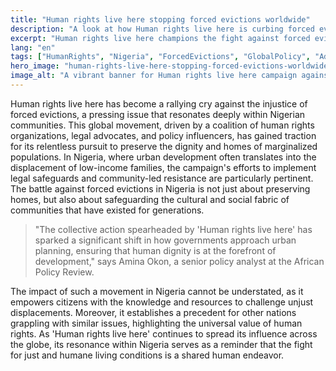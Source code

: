 ```yaml
---
title: "Human rights live here stopping forced evictions worldwide"
description: "A look at how Human rights live here is curbing forced evictions globally and its impact on Nigeria."
excerpt: "Human rights live here champions the fight against forced evictions."
lang: "en"
tags: ["HumanRights", "Nigeria", "ForcedEvictions", "GlobalPolicy", "Advocacy"]
hero_image: "human-rights-live-here-stopping-forced-evictions-worldwide.png"
image_alt: "A vibrant banner for Human rights live here campaign against forced evictions"
---
```


Human rights live here has become a rallying cry against the injustice of forced evictions, a pressing issue that resonates deeply within Nigerian communities. This global movement, driven by a coalition of human rights organizations, legal advocates, and policy influencers, has gained traction for its relentless pursuit to preserve the dignity and homes of marginalized populations. In Nigeria, where urban development often translates into the displacement of low-income families, the campaign's efforts to implement legal safeguards and community-led resistance are particularly pertinent. The battle against forced evictions in Nigeria is not just about preserving homes, but also about safeguarding the cultural and social fabric of communities that have existed for generations.

> "The collective action spearheaded by 'Human rights live here' has sparked a significant shift in how governments approach urban planning, ensuring that human dignity is at the forefront of development," says Amina Okon, a senior policy analyst at the African Policy Review.

The impact of such a movement in Nigeria cannot be understated, as it empowers citizens with the knowledge and resources to challenge unjust displacements. Moreover, it establishes a precedent for other nations grappling with similar issues, highlighting the universal value of human rights. As 'Human rights live here' continues to spread its influence across the globe, its resonance within Nigeria serves as a reminder that the fight for just and humane living conditions is a shared human endeavor.